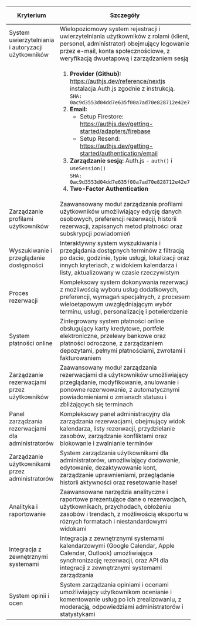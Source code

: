 | Kryterium | Szczegóły | Wartość (%) | Obliczone punkty |
|--|--|--|--|
| System uwierzytelniania i autoryzacji użytkowników | Wielopoziomowy system rejestracji i uwierzytelniania użytkowników z rolami (klient, personel, administrator) obejmujący logowanie przez e-mail, konta społecznościowe, z weryfikacją dwuetapową i zarządzaniem sesją | 6 | 4.20 |
| | <ol><li> <b>Provider (Github): </b>https://authjs.dev/reference/nextjs instalacja Auth.js zgodnie z instrukcją.<br /><code>SHA: 0ac9d3553d04dd7e635f00a7ad70e828712e42e7</code></li><li><b>Email:</b><ul><li>Setup Firestore: https://authjs.dev/getting-started/adapters/firebase</li> <li>Setup Resend: https://authjs.dev/getting-started/authentication/email</li></ul></li><li><b>Zarządzanie sesją: </b>Auth.js - `auth()` i `useSession()`<br /><code>SHA: 0ac9d3553d04dd7e635f00a7ad70e828712e42e7</code></li><li><b>Two-Factor Authentication</b></li></ol> |
| Zarządzanie profilami użytkowników | Zaawansowany moduł zarządzania profilami użytkowników umożliwiający edycję danych osobowych, preferencji rezerwacji, historii rezerwacji, zapisanych metod płatności oraz subskrypcji powiadomień | 4 | 2.80 |
| Wyszukiwanie i przeglądanie dostępności | Interaktywny system wyszukiwania i przeglądania dostępnych terminów z filtracją po dacie, godzinie, typie usługi, lokalizacji oraz innych kryteriach, z widokiem kalendarza i listy, aktualizowany w czasie rzeczywistym | 5 | 3.50 |
| Proces rezerwacji | Kompleksowy system dokonywania rezerwacji z możliwością wyboru usług dodatkowych, preferencji, wymagań specjalnych, z procesem wieloetapowym uwzględniającym wybór terminu, usługi, personalizację i potwierdzenie | 6 | 4.20 |
| System płatności online | Zintegrowany system płatności online obsługujący karty kredytowe, portfele elektroniczne, przelewy bankowe oraz płatności odroczone, z zarządzaniem depozytami, pełnymi płatnościami, zwrotami i fakturowaniem | 5 | 3.50 |
| Zarządzanie rezerwacjami przez użytkowników | Zaawansowany moduł zarządzania rezerwacjami dla użytkowników umożliwiający przeglądanie, modyfikowanie, anulowanie i ponowne rezerwowanie, z automatycznymi powiadomieniami o zmianach statusu i zbliżających się terminach | 5 | 3.50 |
| Panel zarządzania rezerwacjami dla administratorów | Kompleksowy panel administracyjny dla zarządzania rezerwacjami, obejmujący widok kalendarza, listy rezerwacji, przydzielanie zasobów, zarządzanie konfliktami oraz blokowanie i zwalnianie terminów | 5 | 3.50 |
| Zarządzanie użytkownikami przez administratorów | System zarządzania użytkownikami dla administratorów, umożliwiający dodawanie, edytowanie, dezaktywowanie kont, zarządzanie uprawnieniami, przeglądanie historii aktywności oraz resetowanie haseł | 4 | 2.80 |
| Analityka i raportowanie | Zaawansowane narzędzia analityczne i raportowe prezentujące dane o rezerwacjach, użytkownikach, przychodach, obłożeniu zasobów i trendach, z możliwością eksportu w różnych formatach i niestandardowymi widokami | 4 | 2.80 |
| Integracja z zewnętrznymi systemami | Integracja z zewnętrznymi systemami kalendarzowymi (Google Calendar, Apple Calendar, Outlook) umożliwiająca synchronizację rezerwacji, oraz API dla integracji z zewnętrznymi systemami zarządzania | 3 | 2.10 |
| System opinii i ocen | System zarządzania opiniami i ocenami umożliwiający użytkownikom ocenianie i komentowanie usług po ich zrealizowaniu, z moderacją, odpowiedziami administratorów i statystykami | 3 | 2.10 |
